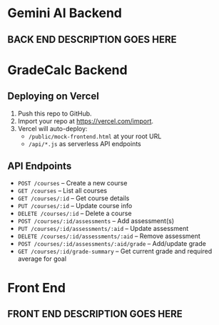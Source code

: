 # Gemini AI Backend
## BACK END DESCRIPTION GOES HERE ##

# GradeCalc Backend
## Deploying on Vercel

1. Push this repo to GitHub.
2. Import your repo at https://vercel.com/import.
3. Vercel will auto-deploy:
   - `/public/mock-frontend.html` at your root URL
   - `/api/*.js` as serverless API endpoints

## API Endpoints

- `POST /courses` – Create a new course
- `GET /courses` – List all courses
- `GET /courses/:id` – Get course details
- `PUT /courses/:id` – Update course info
- `DELETE /courses/:id` – Delete a course
- `POST /courses/:id/assessments` – Add assessment(s)
- `PUT /courses/:id/assessments/:aid` – Update assessment
- `DELETE /courses/:id/assessments/:aid` – Remove assessment
- `POST /courses/:id/assessments/:aid/grade` – Add/update grade
- `GET /courses/:id/grade-summary` – Get current grade and required average for goal 


# Front End
## FRONT END DESCRIPTION GOES HERE ##